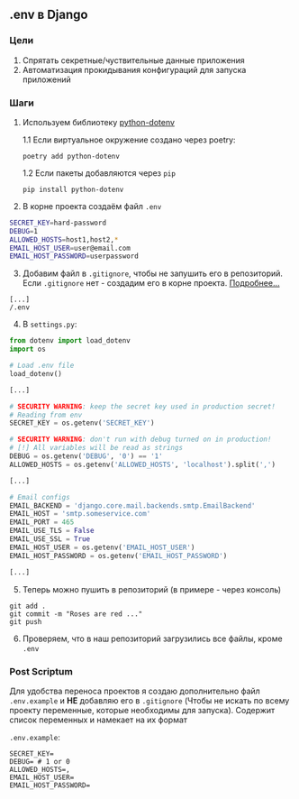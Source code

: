 ## .env в Django

### Цели

1. Спрятать секретные/чуствительные данные приложения
2. Автоматизация прокидывания конфигураций для запуска приложений

### Шаги
1. Используем библиотеку [python-dotenv](https://pypi.org/project/python-dotenv/)

    1.1 Если виртуальное окружение создано через poetry:
    ```
    poetry add python-dotenv
    ```
   
    1.2 Если пакеты добавляются через `pip`
    ```
    pip install python-dotenv
    ```

2. В корне проекта создаём файл `.env`
```bash
SECRET_KEY=hard-password
DEBUG=1
ALLOWED_HOSTS=host1,host2,*
EMAIL_HOST_USER=user@email.com
EMAIL_HOST_PASSWORD=userpassword
```

3. Добавим файл в `.gitignore`, чтобы не запушить его в репозиторий. Если `.gitignore` нет - создадим его в корне проекта.
[Подробнее...](https://www.atlassian.com/ru/git/tutorials/saving-changes/gitignore)
```
[...]
/.env
```

4. В `settings.py`:
```python
from dotenv import load_dotenv
import os

# Load .env file
load_dotenv()

[...]

# SECURITY WARNING: keep the secret key used in production secret!
# Reading from env
SECRET_KEY = os.getenv('SECRET_KEY')

# SECURITY WARNING: don't run with debug turned on in production!
# [!] All variables will be read as strings
DEBUG = os.getenv('DEBUG', '0') == '1'
ALLOWED_HOSTS = os.getenv('ALLOWED_HOSTS', 'localhost').split(',')

[...]

# Email configs
EMAIL_BACKEND = 'django.core.mail.backends.smtp.EmailBackend'
EMAIL_HOST = 'smtp.someservice.com'
EMAIL_PORT = 465
EMAIL_USE_TLS = False
EMAIL_USE_SSL = True
EMAIL_HOST_USER = os.getenv('EMAIL_HOST_USER')
EMAIL_HOST_PASSWORD = os.getenv('EMAIL_HOST_PASSWORD')

[...]

```
5. Теперь можно пушить в репозиторий (в примере - через консоль)
```
git add .
git commit -m "Roses are red ..."
git push
```

6. Проверяем, что в наш репозиторий загрузились все файлы, кроме `.env`

### Post Scriptum
Для удобства переноса проектов я создаю дополнительно файл `.env.example` и __НЕ__ добавляю его в `.gitignore`
(Чтобы не искать по всему проекту переменные, которые необходимы для запуска). Содержит список переменных и намекает на их формат

`.env.example`:
```
SECRET_KEY=
DEBUG= # 1 or 0 
ALLOWED_HOSTS=,
EMAIL_HOST_USER=
EMAIL_HOST_PASSWORD=
```
